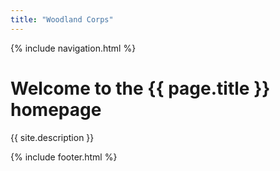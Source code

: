 ```yaml
---
title: "Woodland Corps"
---
```


{% include navigation.html %}

# Welcome to the {{ page.title }} homepage

{{ site.description }}

{% include footer.html %}
